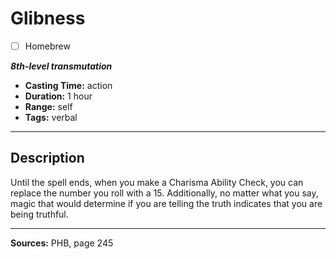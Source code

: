 # Glibness
- [ ] Homebrew

***8th-level transmutation***
- **Casting Time:** action
- **Duration:** 1 hour
- **Range:** self
- **Tags:** verbal

---

## Description
Until the spell ends, when you make a Charisma Ability Check, you can replace the number you roll with a 15.
Additionally, no matter what you say, magic that would determine if you are telling the truth indicates that you are being truthful.

---

**Sources:** PHB, page 245
